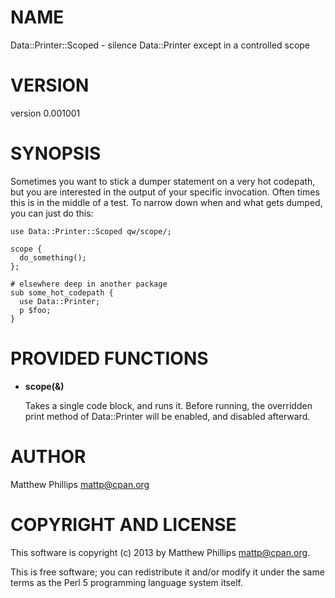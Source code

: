 # NAME

Data::Printer::Scoped - silence Data::Printer except in a controlled scope

# VERSION

version 0.001001

# SYNOPSIS

Sometimes you want to stick a dumper statement on a very hot codepath, but you
are interested in the output of your specific invocation. Often times this is
in the middle of a test. To narrow down when and what gets dumped, you can just
do this:

    use Data::Printer::Scoped qw/scope/;

    scope {
      do_something();
    };

    # elsewhere deep in another package
    sub some_hot_codepath {
      use Data::Printer;
      p $foo;
    }

# PROVIDED FUNCTIONS

- __scope(&)__

    Takes a single code block, and runs it. Before running, the overridden print
    method of Data::Printer will be enabled, and disabled afterward.

# AUTHOR

Matthew Phillips <mattp@cpan.org>

# COPYRIGHT AND LICENSE

This software is copyright (c) 2013 by Matthew Phillips <mattp@cpan.org>.

This is free software; you can redistribute it and/or modify it under
the same terms as the Perl 5 programming language system itself.
